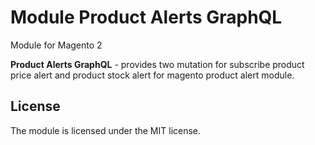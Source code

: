 # Module Product Alerts GraphQL

Module for Magento 2

**Product Alerts GraphQL** - provides two mutation for subscribe product price alert
and product stock alert for magento product alert module.

## License

The module is licensed under the MIT license.

